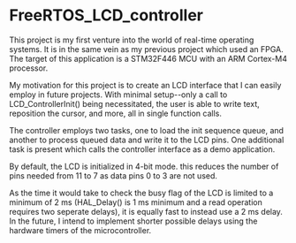 # FreeRTOS_LCD_controller
 
This project is my first venture into the world of real-time operating systems.
It is in the same vein as my previous project which used an FPGA. The target of
this application is a STM32F446 MCU with an ARM Cortex-M4 processor.

My motivation for this project is to create an LCD interface that I can
easily employ in future projects. With minimal setup--only a call to 
LCD_ControllerInit() being necessitated, the user is able to write text, 
reposition the cursor, and more, all in single function calls. 

The controller employs two tasks, one to load the init sequence queue, and
another to process queued data and write it to the LCD pins. One additional
task is present which calls the controller interface as a demo application.

By default, the LCD is initialized in 4-bit mode. this reduces the number of
pins needed from 11 to 7 as data pins 0 to 3 are not used.

As the time it would take to check the busy flag of the LCD is limited to a 
minimum of 2 ms (HAL_Delay() is 1 ms minimum and a read operation requires two
seperate delays), it is equally fast to instead use a 2 ms delay. In the
future, I intend to implement shorter possible delays using the hardware timers
of the microcontroller.                 